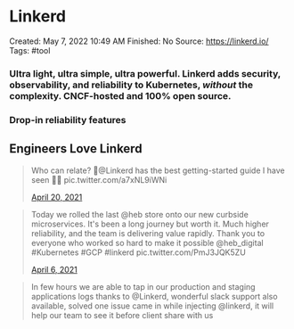 # Linkerd

Created: May 7, 2022 10:49 AM
Finished: No
Source: https://linkerd.io/
Tags: #tool

### Ultra light, ultra simple, ultra powerful. Linkerd adds security, observability, and reliability to Kubernetes, *without* the complexity. CNCF-hosted and 100% open source.

### Drop-in reliability features

## Engineers Love Linkerd

> Who can relate? 👀@Linkerd has the best getting-started guide I have seen 🙌✨ pic.twitter.com/a7xNL9iWNi
> 
> 
> [April 20, 2021](https://twitter.com/urlichsanais/status/1384463767459844097?ref_src=twsrc%5Etfw)
> 

> Today we rolled the last @heb store onto our new curbside microservices. It's been a long journey but worth it. Much higher reliability, and the team is delivering value rapidly. Thank you to everyone who worked so hard to make it possible @heb_digital #Kubernetes #GCP #linkerd pic.twitter.com/PmJ3JQK5ZU
> 
> 
> [April 6, 2021](https://twitter.com/PirateDaemon/status/1379426266831581186?ref_src=twsrc%5Etfw)
> 

> In few hours we are able to tap in our production and staging applications logs thanks to @Linkerd, wonderful slack support also available, solved one issue came in while injecting @linkerd, it will help our team to see it before client share with us
>